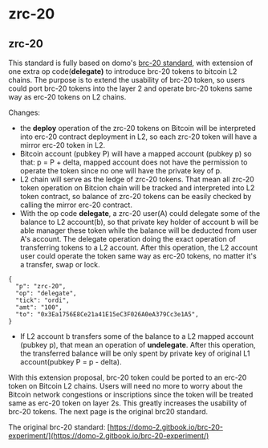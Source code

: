 # zrc-20

## zrc-20

This standard is fully based on domo's [brc-20 standard](https://domo-2.gitbook.io/brc-20-experiment/), with extension of one extra op code(**delegate)** to introduce brc-20 tokens to bitcoin L2 chains. The purpose is to extend the usability of brc-20 token, so users could port brc-20 tokens into the layer 2 and operate brc-20 tokens same way as erc-20 tokens on L2 chains.​



Changes:

* the **deploy** operation of the zrc-20 tokens on Bitcoin will be interpreted into erc-20 contract deployment in L2, so each zrc-20 token will have a mirror erc-20 token in L2.
* Bitcoin account (pubkey P) will have a mapped account (pubkey p) so that: p = P + delta, mapped account does not have the permission to operate the token since no one will have the private key of p.
* L2 chain will serve as the ledge of zrc-20 tokens. That mean all zrc-20 token operation on Bitcion chain will be tracked and interpreted into L2 token contract, so balance of zrc-20 tokens can be easily checked by calling the mirror erc-20 contract.
* With the op code **delegate**, a zrc-20 user(A) could delegate some of the balance to L2 account(b), so that private key holder of account b will be able manager these token while the balance will be deducted from user A's account. The delegate operation doing the exact operation of transferring tokens to a L2 account. After this operation, the L2 account user could operate the token same way as erc-20 tokens, no matter it's a transfer, swap or lock.

```
{ 
  "p": "zrc-20",
  "op": "delegate",
  "tick": "ordi",
  "amt": "100",
  "to": "0x3Ea1756E8Ce21a41E15eC3F026A0eA379Cc3e1A5",
}
```

* If L2 account b transfers some of the balance to a L2 mapped account (pubkey p), that mean an operation of **undelegate**. After this operation, the transferred balance will be only spent by private key of original L1 account(pubkey P = p - delta).



​With this extension proposal, brc-20 token could be ported to an erc-20 token on Bitcoin L2 chains. Users will need no more to worry about the Bitcoin network congestions or inscriptions since the token will be treated same as erc-20 token on layer 2s. This greatly increases the usability of brc-20 tokens.​ The next page is the original brc20 standard.



The original brc-20 standard: [https://domo-2.gitbook.io/brc-20-experiment/](https://domo-2.gitbook.io/brc-20-experiment/)

